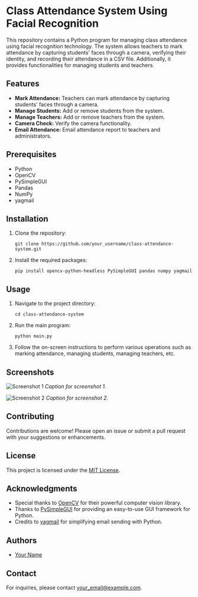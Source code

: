 # Class Attendance System Using Facial Recognition

This repository contains a Python program for managing class attendance using facial recognition technology. The system allows teachers to mark attendance by capturing students' faces through a camera, verifying their identity, and recording their attendance in a CSV file. Additionally, it provides functionalities for managing students and teachers.

## Features

- **Mark Attendance:** Teachers can mark attendance by capturing students' faces through a camera.
- **Manage Students:** Add or remove students from the system.
- **Manage Teachers:** Add or remove teachers from the system.
- **Camera Check:** Verify the camera functionality.
- **Email Attendance:** Email attendance report to teachers and administrators.

## Prerequisites

- Python 
- OpenCV
- PySimpleGUI
- Pandas
- NumPy
- yagmail

## Installation

1. Clone the repository:

    ```
    git clone https://github.com/your_username/class-attendance-system.git
    ```

2. Install the required packages:

    ```
    pip install opencv-python-headless PySimpleGUI pandas numpy yagmail
    ```

## Usage

1. Navigate to the project directory:

    ```
    cd class-attendance-system
    ```

2. Run the main program:

    ```
    python main.py
    ```

3. Follow the on-screen instructions to perform various operations such as marking attendance, managing students, managing teachers, etc.

## Screenshots

![Screenshot 1](/screenshots/screenshot1.png)
*Caption for screenshot 1.*

![Screenshot 2](/screenshots/screenshot2.png)
*Caption for screenshot 2.*

## Contributing

Contributions are welcome! Please open an issue or submit a pull request with your suggestions or enhancements.

## License

This project is licensed under the [MIT License](/LICENSE).

## Acknowledgments

- Special thanks to [OpenCV](https://opencv.org/) for their powerful computer vision library.
- Thanks to [PySimpleGUI](https://pysimplegui.readthedocs.io/) for providing an easy-to-use GUI framework for Python.
- Credits to [yagmail](https://pypi.org/project/yagmail/) for simplifying email sending with Python.

## Authors

- [Your Name](https://github.com/your_username)

## Contact

For inquiries, please contact [your_email@example.com](mailto:your_email@example.com).
